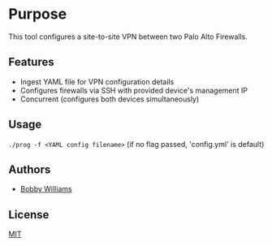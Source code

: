 # Purpose
This tool configures a site-to-site VPN between two Palo Alto Firewalls.

## Features
- Ingest YAML file for VPN configuration details
- Configures firewalls via SSH with provided device's management IP
- Concurrent (configures both devices simultaneously)

## Usage
`./prog -f <YAML config filename>` (if no flag passed, 'config.yml' is default)

## Authors
- [Bobby Williams](https://www.linkedin.com/in/bobby-williams-48222450)

## License
[MIT](LICENSE)